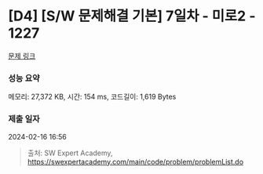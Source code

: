 # [D4] [S/W 문제해결 기본] 7일차 - 미로2 - 1227 

[문제 링크](https://swexpertacademy.com/main/code/problem/problemDetail.do?contestProbId=AV14wL9KAGkCFAYD) 

### 성능 요약

메모리: 27,372 KB, 시간: 154 ms, 코드길이: 1,619 Bytes

### 제출 일자

2024-02-16 16:56



> 출처: SW Expert Academy, https://swexpertacademy.com/main/code/problem/problemList.do